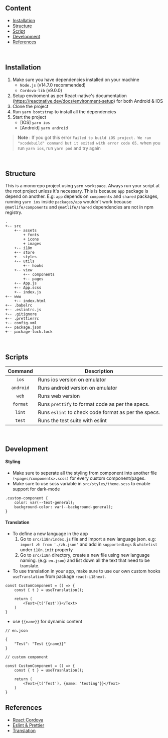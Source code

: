 ## Content

-   [Installation](#installation)
-   [Structure](#structure)
-   [Script](#scripts)
-   [Development](#development)
-   [References](#references)

<br />

## Installation

1. Make sure you have dependencies installed on your machine
    - `Node.js` (v14.7.0 recommended)
    - `Cordova-lib` (v9.0.0)
2. Setup enviroment as per React-native's documentation (https://reactnative.dev/docs/environment-setup) for both Android & IOS
3. Clone the project
4. Run `yarn bootstrap` to install all the dependencies
5. Start the project
    - [IOS] `yarn ios`
    - [Android] `yarn android`

> **Note** : If you got this error `Failed to build iOS project. We ran "xcodebuild" command but it exited with error code 65.` when you run `yarn ios`, run `yarn pod` and try again

<br />

## Structure

This is a monorepo project using `yarn workspace`. Always run your script at the root project unless it's necessary. This is because `app` package is depend on another. E.g: `app` depends on `components` and `shared` packages, running `yarn ios` inside `packages/app` wouldn't work because `@metlife/components` and `@metlife/shared` dependencies are not in npm registry.

```
.
+-- src
    +-- assets
        + fonts
        + icons
        + images
    +-- i18n
    +-- store
    +-- styles
    +-- utils
        +-- hooks
    +-- view
        +-- components
        +-- pages
    +-- App.js
    +-- App.scss
    +-- index.js
+-- www
    +-- index.html
+-- .babelrc
+-- .eslintrc.js
+-- .gitignore
+-- .prettierrc
+-- config.xml
+-- package.json
+-- package-lock.lock
```

<br />

## Scripts

|  Command  | Description                                          |
| :-------: | ---------------------------------------------------- |
|   `ios`   | Runs ios version on emulator                         |
| `android` | Runs android version on emulator                     |
|   `web`   | Runs web version                                     |
| `format`  | Runs `prettify` to format code as per the specs.     |
|  `lint`   | Runs `eslint` to check code format as per the specs. |
|  `test`   | Runs the test suite with eslint                      |

<br />

## Development

#### Styling

-   Make sure to seperate all the styling from component into another file `(<pages/components>.scss)` for every custom component/pages.
-   Make sure to use scss variable in `src/styles/theme.scss` to enable support for dark-mode

```
.custom-component {
    color: var(--text-general);
    background-color: var(--background-general);
}
```

#### Translation

-   To define a new language in the app
    1. Go to `src/i18n/index.js` file and import a new language json. e.g: `import zh from './zh.json'` and add in `supportedLngs` & `whitelist` under `i18n.init` property
    2. Go to `src/i18n` directory, create a new file using new language naming. (e.g: `en.json`) and list down all the text that need to be translate.
-   To use translation in your app, make sure to use our own custom hooks `useTranslation` from package `react-i18next`.

```
const CustomComponent = () => {
    const { t } = useTranslation();

    return (
        <Text>{t('Test')}</Text>
    )
}
```

-   use `{{name}}` for dynamic content

```
// en.json

{
    "Test": "Test {{name}}"
}
```

```
// custom component

const CustomComponent = () => {
    const { t } = useTrasnlation();

    return (
        <Text>{t('Test'), {name: 'testing'}}</Text>
    )
}
```

## References

-   [React Cordova](https://cuneyt.aliustaoglu.biz/en/setting-up-a-cordova-react-application-from-stratch/)
-   [Eslint & Prettier](https://dev-yakuza.github.io/en/react-native/eslint-prettier-husky-lint-staged/)
-   [Translation](https://react.i18next.com/guides/quick-start)
